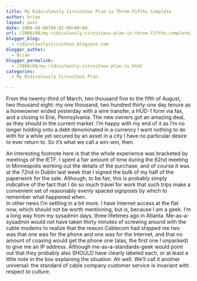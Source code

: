 ```yaml
---
title: My Ridiculously Circuitous Plan is Three-Fifths Complete
author: brian
layout: post
date: 2008-08-06T06:02:00+00:00
url: /2008/08/my-ridiculously-circuitous-plan-is-three-fifths-complete/
blogger_blog:
  - ridiculouslycircuitous.blogspot.com
blogger_author:
  - Brian
blogger_permalink:
  - /2008/08/my-ridiculously-circuitous-plan-is.html
categories:
  - My Ridiculously Circuitous Plan

---
```

From the twenty-third of March, two thousand five to the fifth of August, two thousand eight: my one thousand, two hundred thirty-one day tenure as a homeowner ended yesterday with a wire transfer, a HUD-1 form via fax, and a closing in Erie, Pennsylvania. The new owners got an amazing deal, as they should in the current market. I&#8217;m happy with my end of it as I&#8217;m no longer holding onto a debt denominated in a currency I want nothing to do with for a while yet secured by an asset in a city I have no particular desire to ever return to. So it&#8217;s what we call a win-win, then.

<div>
</div>

<div>
  An interesting footnote here is that the whole experience was bracketed by meetings of the IETF. I spent a fair amount of time during the 62nd meeting in Minneapolis working out the details of the purchase, and of course it was at the 72nd in Dublin last week that I signed the bulk of my half of the paperwork for the sale. Although, to be fair, this is probably simply indicative of the fact that I do so much travel for work that such trips make a convenient set of reasonably evenly spaced signposts by which to remember what happened when.
</div>

<div>
</div>

<div>
  In other news I&#8217;m settling in a bit more. I have Internet access at the flat now, which should not be worth mentioning, but is, because I am a geek. I&#8217;m a long way from my sysadmin days, three lifetimes ago in Atlanta. Me-as-a-sysadmin would not have taken thirty minutes of screwing around with the cable modems to realize that the reason Cablecom had shipped me two was that one was for the phone and one was for the Internet, and that no amount of coaxing would get the phone one (alas, the first one I unpacked) to give me an IP address. Although me-as-a-standards-geek would point out that they probably also SHOULD have clearly labeled each, or at least a little note in the box explaining the situation. Ah well. We&#8217;ll call it another universal: the standard of cable company customer service is invariant with respect to culture.
</div>